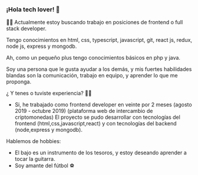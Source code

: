 ### ¡Hola tech lover! 👋


👨‍💻 Actualmente estoy buscando trabajo en posiciones de frontend o full stack developer.

Tengo conocimientos en html, css, typescript, javascript, git, react js, redux, node js, express y mongodb.

Ah, como un pequeño plus tengo conocimientos básicos en php y java.

Soy una persona que le gusta ayudar a los demás, y mis fuertes habilidades blandas son la comunicación,
trabajo en equipo, y aprender lo que me proponga.

¿ Y tenes o tuviste experiencia? 🤔😃

- Si, he trabajado como frontend developer en veinte por 2 meses (agosto 2019 - octubre 2019)
 (plataforma web de intercambio de criptomonedas)
El proyecto se pudo desarrollar con tecnologías del frontend (html,css,javascript,react) y con 
tecnologías del backend (node,express y mongodb).



Hablemos de hobbies:

- El bajo es un instrumento de los tesoros, y estoy deseando aprender a tocar la guitarra.
- Soy amante del fútbol ⚽ 
